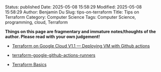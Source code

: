 Status: published
Date: 2025-05-08 15:58:29
Modified: 2025-05-08 15:58:29
Author: Benjamin Du
Slug: tips-on-terraform
Title: Tips on Terraform
Category: Computer Science
Tags: Computer Science, programming, cloud, Terraform

**Things on this page are fragmentary and immature notes/thoughts of the author. Please read with your own judgement!**

- [Terraform on Google Cloud V1.1 — Deploying VM with Github actions](https://medium.com/google-cloud/terraform-on-google-cloud-v1-1-deploying-vm-with-github-actions-446bc1061420)

- [terraform-google-github-actions-runners](https://github.com/terraform-google-modules/terraform-google-github-actions-runners)

- [Terraform Basics](https://www.youtube.com/watch?v=_45W3Z8XWL4)
